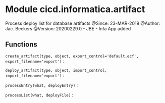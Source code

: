 Module cicd.informatica.artifact
================================
Process deploy list for database artifacts
@Since: 23-MAR-2019
@Author: Jac. Beekers
@Version: 20200229.0 - JBE - Infa App added

Functions
---------

    
`create_artifact(type, object, export_control='default.ecf', export_filename='export')`
:   

    
`deploy_artifact(type, object, import_control, import_filename='export')`
:   

    
`processEntry(what, deployEntry)`
:   

    
`processList(what, deployFile)`
: